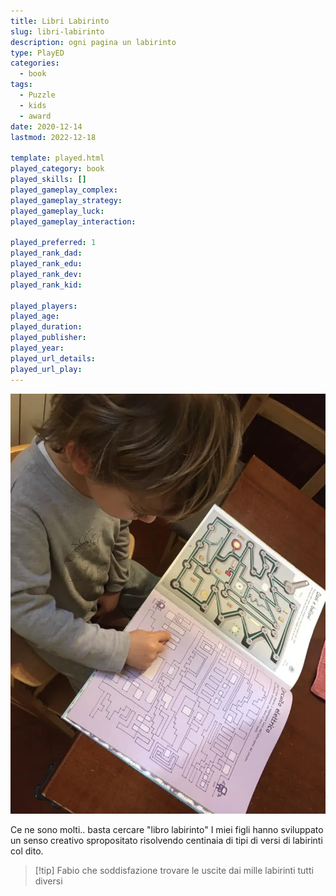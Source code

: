 ```yaml
---
title: Libri Labirinto
slug: libri-labirinto
description: ogni pagina un labirinto
type: PlayED
categories:
  - book
tags:
  - Puzzle
  - kids
  - award
date: 2020-12-14
lastmod: 2022-12-18

template: played.html
played_category: book
played_skills: []
played_gameplay_complex: 
played_gameplay_strategy: 
played_gameplay_luck: 
played_gameplay_interaction: 

played_preferred: 1
played_rank_dad: 
played_rank_edu: 
played_rank_dev: 
played_rank_kid: 

played_players: 
played_age: 
played_duration: 
played_publisher: 
played_year: 
played_url_details: 
played_url_play: 
---
```


![](../../assets/img/played/book/libro_labirinto.webp)

Ce ne sono molti.. basta cercare "libro labirinto"
I miei figli hanno sviluppato un senso creativo spropositato risolvendo centinaia di tipi di versi di labirinti col dito.

> [!tip] Fabio
> che soddisfazione trovare le uscite dai mille labirinti tutti diversi
